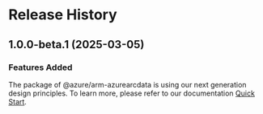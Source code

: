 # Release History
    
## 1.0.0-beta.1 (2025-03-05)

### Features Added

The package of @azure/arm-azurearcdata is using our next generation design principles. To learn more, please refer to our documentation [Quick Start](https://aka.ms/azsdk/js/mgmt/quickstart).
